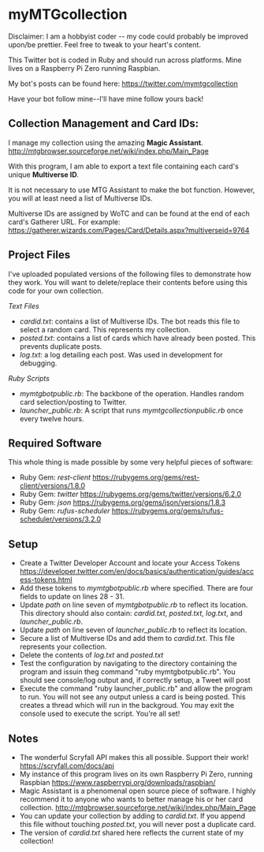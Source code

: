 # myMTGcollection
Disclaimer: I am a hobbyist coder -- my code could probably be improved upon/be prettier. Feel free to tweak to your heart's content.

This Twitter bot is coded in Ruby and should run across platforms. Mine lives on a Raspberry Pi Zero running Raspbian.

My bot's posts can be found here: https://twitter.com/mymtgcollection

Have your bot follow mine--I'll have mine follow yours back!

## Collection Management and Card IDs: ##

I manage my collection using the amazing **Magic Assistant**. http://mtgbrowser.sourceforge.net/wiki/index.php/Main_Page

With this program, I am able to export a text file containing each card's unique **Multiverse ID**.

It is not necessary to use MTG Assistant to make the bot function. However, you will at least need a list of Multiverse IDs.

Multiverse IDs are assigned by WoTC and can be found at the end of each card's Gatherer URL. For example: https://gatherer.wizards.com/Pages/Card/Details.aspx?multiverseid=9764


## Project Files ##
I've uploaded populated versions of the following files to demonstrate how they work. You will want to delete/replace their contents before using this code for your own collection.

*Text Files*
+ *cardid.txt*: contains a list of Multiverse IDs. The bot reads this file to select a random card. This represents my collection.
+ *posted.txt*: contains a list of cards which have already been posted. This prevents duplicate posts.
+ *log.txt*: a log detailing each post. Was used in development for debugging.

*Ruby Scripts*
+ *mymtgbotpublic.rb*: The backbone of the operation. Handles random card selection/posting to Twitter.
+ *launcher_public.rb*: A script that runs *mymtgcollectionpublic.rb* once every twelve hours.

## Required Software ##
This whole thing is made possible by some very helpful pieces of software:
+ Ruby Gem: *rest-client* https://rubygems.org/gems/rest-client/versions/1.8.0
+ Ruby Gem: *twitter* https://rubygems.org/gems/twitter/versions/6.2.0
+ Ruby Gem: *json* https://rubygems.org/gems/json/versions/1.8.3
+ Ruby Gem: *rufus-scheduler* https://rubygems.org/gems/rufus-scheduler/versions/3.2.0

## Setup ##
+ Create a Twitter Developer Account and locate your Access Tokens
https://developer.twitter.com/en/docs/basics/authentication/guides/access-tokens.html
+ Add these tokens to *mymtgbotpublic.rb* where specified. There are four fields to update on lines 28 - 31.
+ Update *path* on line seven of *mymtgbotpublic.rb* to reflect its location. This directory should also contain: *cardid.txt*, *posted.txt*, *log.txt*, and *launcher_public.rb*.
+ Update *path* on line seven of *launcher_public.rb* to reflect its location.
+ Secure a list of Multiverse IDs and add them to *cardid.txt*. This file represents your collection.
+ Delete the contents of *log.txt* and *posted.txt*
+ Test the configuration by navigating to the directory containing the program and issuin theg command "ruby mymtgbotpublic.rb". You should see console/log output and, if correctly setup, a Tweet will post
+ Execute the command "ruby launcher_public.rb" and allow the program to run. You will not see any output unless a card is being posted. This creates a thread which will run in the backgroud. You may exit the console used to execute the script. You're all set!

## Notes ##
+ The wonderful Scryfall API makes this all possible. Support their work! https://scryfall.com/docs/api
+ My instance of this program lives on its own Raspberry Pi Zero, running Raspbian https://www.raspberrypi.org/downloads/raspbian/
+ Magic Assistant is a phenomenal open source piece of software. I highly recommend it to anyone who wants to better manage his or her card collection. http://mtgbrowser.sourceforge.net/wiki/index.php/Main_Page
+ You can update your collection by adding to *cardid.txt*. If you append this file without touching *posted.txt*, you will never post a duplicate card.
+ The version of *cardid.txt* shared here reflects the current state of my collection!
